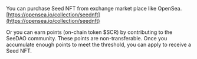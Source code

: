 You can purchase Seed NFT from exchange market place like OpenSea. [https://opensea.io/collection/seednft](https://opensea.io/collection/seednft) 

Or you can earn points (on-chain token $SCR) by contributing to the SeeDAO community. These points are non-transferable. Once you accumulate enough points to meet the threshold, you can apply to receive a Seed NFT.
